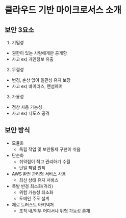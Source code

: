 # 클라우드 기반 마이크로서스 소개

## 보안 3요소

1. 기밀성

- 권한이 있는 사람에게만 공개함
- 사고 ex) 개인정보 유출

2. 무결성

- 변경, 손상 없이 일관성 유지 보장
- 사고 ex) 바이러스, 랜섬웨어

3. 가용성

- 정상 사용 가능성
- 사고 ex) 디도스 공격

## 보안 방식

- 모듈화
  - 독립 작업 및 보안통제 구현이 쉬움
- 단순화
  - 취약점이 적고 관리하기 수월
  - 단일 책임 원칙
- AWS 완전 관리형 서비스 사용
  - 최신 상태 유지 서비스
- 폭발 반경 최소화(격리)
  - 위험 가능성 최소화
  - 도메인 주도 설계
- 제로 트러스트 아키텍처
  - 조직 내/외부 어디서나 위협 가능성 존재
